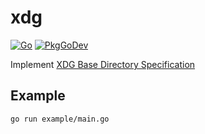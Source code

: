 # xdg

[![Go](https://github.com/make-go-great/xdg/workflows/Go/badge.svg?branch=main)](https://github.com/actions/setup-go)
[![PkgGoDev](https://pkg.go.dev/badge/github.com/make-go-great/xdg)](https://pkg.go.dev/github.com/make-go-great/xdg)

Implement [XDG Base Directory Specification](https://specifications.freedesktop.org/basedir-spec/basedir-spec-latest.html)

## Example

```sh
go run example/main.go
```
